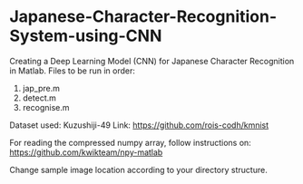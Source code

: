 # Japanese-Character-Recognition-System-using-CNN

Creating a Deep Learning Model (CNN) for Japanese Character Recognition in Matlab.
Files to be run in order:
1. jap_pre.m
2. detect.m
3. recognise.m

Dataset used: Kuzushiji-49
Link: https://github.com/rois-codh/kmnist

For reading the compressed numpy array, follow instructions on:
https://github.com/kwikteam/npy-matlab

Change sample image location according to your directory structure.
